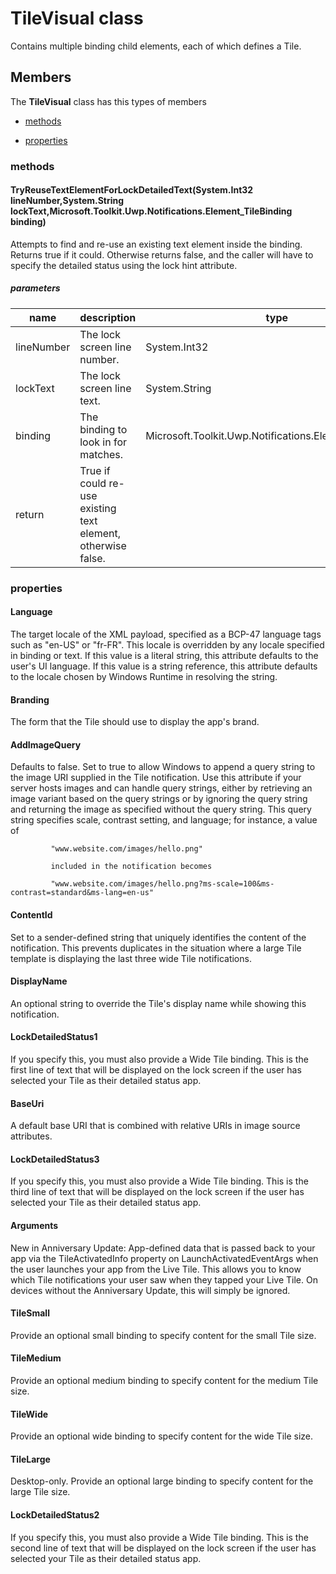 
# TileVisual class

Contains multiple binding child elements, each of which defines a Tile.

## Members

The **TileVisual** class has this types of members

* [methods](#methods)

* [properties](#properties)

### methods

#### TryReuseTextElementForLockDetailedText(System.Int32 lineNumber,System.String lockText,Microsoft.Toolkit.Uwp.Notifications.Element_TileBinding binding)

Attempts to find and re-use an existing text element inside the binding. Returns true if it could. Otherwise returns false, and the caller will have to specify the detailed status using the lock hint attribute.

##### parameters



| name | description | type || --- | --- | --- || lineNumber | The lock screen line number. | System.Int32 || lockText | The lock screen line text. | System.String || binding | The binding to look in for matches. | Microsoft.Toolkit.Uwp.Notifications.Element_TileBinding || return |True if could re-use existing text element, otherwise false. |
### properties

#### Language

The target locale of the XML payload, specified as a BCP-47 language tags such as "en-US" or "fr-FR". This locale is overridden by any locale specified in binding or text. If this value is a literal string, this attribute defaults to the user's UI language. If this value is a string reference, this attribute defaults to the locale chosen by Windows Runtime in resolving the string.

#### Branding

The form that the Tile should use to display the app's brand.

#### AddImageQuery

Defaults to false. Set to true to allow Windows to append a query string to the image URI supplied in the Tile notification. Use this attribute if your server hosts images and can handle query strings, either by retrieving an image variant based on the query strings or by ignoring the query string and returning the image as specified without the query string. This query string specifies scale, contrast setting, and language; for instance, a value of            
             "www.website.com/images/hello.png"
            
             included in the notification becomes
            
             "www.website.com/images/hello.png?ms-scale=100&ms-contrast=standard&ms-lang=en-us"

#### ContentId

Set to a sender-defined string that uniquely identifies the content of the notification. This prevents duplicates in the situation where a large Tile template is displaying the last three wide Tile notifications.

#### DisplayName

An optional string to override the Tile's display name while showing this notification.

#### LockDetailedStatus1

If you specify this, you must also provide a Wide Tile binding. This is the first line of text that will be displayed on the lock screen if the user has selected your Tile as their detailed status app.

#### BaseUri

A default base URI that is combined with relative URIs in image source attributes.

#### LockDetailedStatus3

If you specify this, you must also provide a Wide Tile binding. This is the third line of text that will be displayed on the lock screen if the user has selected your Tile as their detailed status app.

#### Arguments

New in Anniversary Update: App-defined data that is passed back to your app via the TileActivatedInfo property on LaunchActivatedEventArgs when the user launches your app from the Live Tile. This allows you to know which Tile notifications your user saw when they tapped your Live Tile. On devices without the Anniversary Update, this will simply be ignored.

#### TileSmall

Provide an optional small binding to specify content for the small Tile size.

#### TileMedium

Provide an optional medium binding to specify content for the medium Tile size.

#### TileWide

Provide an optional wide binding to specify content for the wide Tile size.

#### TileLarge

Desktop-only. Provide an optional large binding to specify content for the large Tile size.

#### LockDetailedStatus2

If you specify this, you must also provide a Wide Tile binding. This is the second line of text that will be displayed on the lock screen if the user has selected your Tile as their detailed status app.
